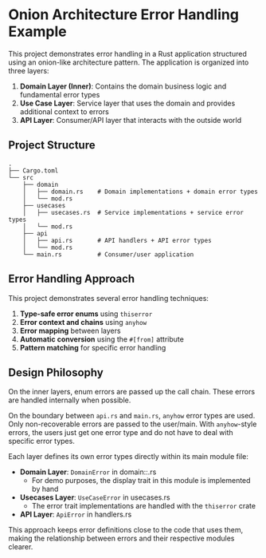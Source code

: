 # Onion Architecture Error Handling Example

This project demonstrates error handling in a Rust application structured using an onion-like architecture pattern.
The application is organized into three layers:

1. **Domain Layer (Inner)**: Contains the domain business logic and fundamental error types
2. **Use Case Layer**: Service layer that uses the domain and provides additional context to errors
3. **API Layer**: Consumer/API layer that interacts with the outside world

## Project Structure

```
.
├── Cargo.toml
└── src
    ├── domain
    │   ├── domain.rs    # Domain implementations + domain error types
    │   └── mod.rs
    ├── usecases
    │   ├── usecases.rs  # Service implementations + service error types
    │   └── mod.rs
    ├── api
    │   ├── api.rs       # API handlers + API error types
    │   └── mod.rs
    └── main.rs          # Consumer/user application
```

## Error Handling Approach

This project demonstrates several error handling techniques:

1. **Type-safe error enums** using `thiserror`
2. **Error context and chains** using `anyhow`
3. **Error mapping** between layers
4. **Automatic conversion** using the `#[from]` attribute
5. **Pattern matching** for specific error handling

## Design Philosophy

On the inner layers, enum errors are passed up the call chain. These errors are handled internally when possible.

On the boundary between `api.rs` and `main.rs`, `anyhow` error types are used. Only non-recoverable errors are passed to the user/main. With `anyhow`-style errors, the users just get one error type and do not have to deal with specific error types.


Each layer defines its own error types directly within its main module file:

- **Domain Layer**: `DomainError` in domain::.rs
  - For demo purposes, the display trait in this module is implemented by hand
- **Usecases Layer**: `UseCaseError` in usecases.rs
  - The error trait implementations are handled with the `thiserror` crate
- **API Layer**: `ApiError` in handlers.rs

This approach keeps error definitions close to the code that uses them, making the relationship between errors and their respective modules clearer.
